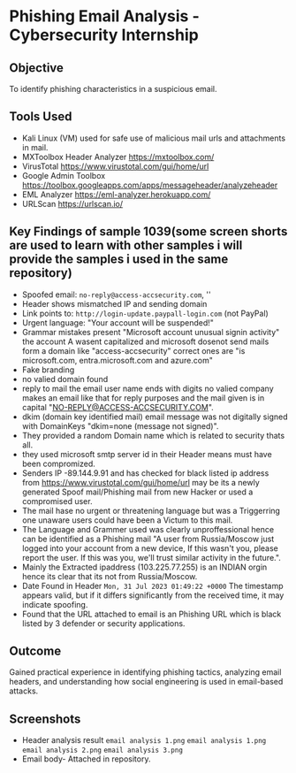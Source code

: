 # Phishing Email Analysis - Cybersecurity Internship

## Objective
To identify phishing characteristics in a suspicious email.

## Tools Used
- Kali Linux (VM) used for safe use of malicious mail urls and attachments in mail.
- MXToolbox Header Analyzer https://mxtoolbox.com/
- VirusTotal https://www.virustotal.com/gui/home/url
- Google Admin Toolbox https://toolbox.googleapps.com/apps/messageheader/analyzeheader
- EML Analyzer https://eml-analyzer.herokuapp.com/
- URLScan https://urlscan.io/

## Key Findings of sample 1039(some screen shorts are used to learn with other samples i will provide the samples i used in the same repository)
- Spoofed email: `no-reply@access-accsecurity.com`, ''
- Header shows mismatched IP and sending domain
- Link points to: `http://login-update.paypall-login.com` (not PayPal)
- Urgent language: "Your account will be suspended!"
- Grammar mistakes present "Microsoft account unusual signin activity" the account A wasent capitalized and microsoft dosenot send mails form a domain like "access-accsecurity" correct ones are "is microsoft.com, entra.microsoft.com and azure.com"
- Fake branding
- no valied domain found
- reply to mail the email user name ends with digits no valied company makes an email like that for reply purposes and the mail given is in capital "NO-REPLY@ACCESS-ACCSECURITY.COM".
- dkim (domain key identified mail) email message was not digitally signed with DomainKeys "dkim=none (message not signed)".
- They provided a random Domain name which is related to security thats all.
- they used microsoft smtp server id in their Header means must have been compromized.
- Senders IP -89.144.9.91 and has checked for black listed ip address from https://www.virustotal.com/gui/home/url may be its a newly generated Spoof mail/Phishing mail from new Hacker or used a compromised user.
- The mail hase no urgent or threatening language but was a Triggerring one unaware users could have been a Victum to this mail.
- The Language and Grammer used was clearly unproffessional hence can be identified as a Phishing mail "A user from Russia/Moscow just logged into your account from a new device, If this wasn't you, please report the user. If this was you, we'll trust similar activity in the future.".
- Mainly the Extracted ipaddress (103.225.77.255) is an INDIAN orgin hence its clear that its not from Russia/Moscow.
- Date Found in Header `Mon, 31 Jul 2023 01:49:22 +0000` The timestamp appears valid, but if it differs significantly from the received time, it may indicate spoofing.
- Found that the URL attached to email is an Phishing URL which is black listed by 3 defender or security applications.

## Outcome
Gained practical experience in identifying phishing tactics, analyzing email headers, and understanding how social engineering is used in email-based attacks.

## Screenshots
- Header analysis result `email analysis 1.png`
  `email analysis 1.png`
  `email analysis 2.png`
  `email analysis 3.png`
- Email body- Attached in repository.
